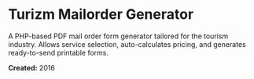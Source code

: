 # Turizm Mailorder Generator
A PHP-based PDF mail order form generator tailored for the tourism industry. Allows service selection, auto-calculates pricing, and generates ready-to-send printable forms.

**Created:** 2016
